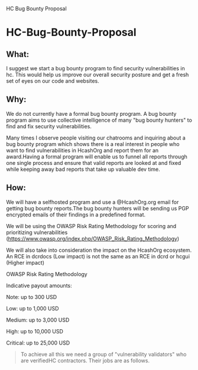 HC Bug Bounty Proposal
# HC-Bug-Bounty-Proposal
## What:

I suggest we start a bug bounty program to find security vulnerabilities in hc. This would help us improve our overall security posture and get a fresh set of eyes on our code and websites.

## Why:
We do not currently have a formal bug bounty program. A bug bounty program aims to use collective intelligence of many "bug bounty hunters" to find and fix security vulnerabilities.

Many times I observe people visiting our chatrooms and inquiring about a bug bounty program which shows there is a real interest in people who want to find vulnerabilities in HcashOrg and report them for an award.Having a formal program will enable us to funnel all reports through one single process and ensure that valid reports are looked at and fixed while keeping away bad reports that take up valuable dev time.

## How:
We will have a selfhosted program and use a @HcashOrg.org email for getting bug bounty reports.The bug bounty hunters will be sending us PGP encrypted emails of their findings in a predefined format.

We will be using the OWASP Risk Rating Methodology for scoring and prioritizing vulnerabilities (https://www.owasp.org/index.php/OWASP_Risk_Rating_Methodology)

We will also take into consideration the impact on the HcashOrg ecosystem. An RCE in dcrdocs (Low impact) is not the same as an RCE in dcrd or hcgui (Higher impact)

OWASP Risk Rating Methodology

Indicative payout amounts:

Note: up to 300 USD

Low: up to 1,000 USD

Medium: up to 3,000 USD

High: up to 10,000 USD

Critical: up to 25,000 USD

> To achieve all this we need a group of "vulnerability validators" who are verifiedHC contractors. Their jobs are as follows.